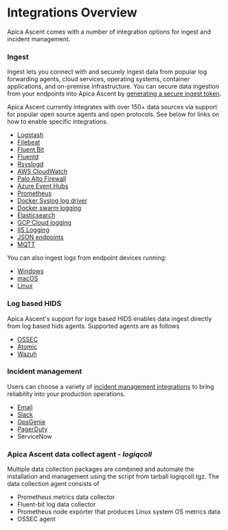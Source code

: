 # Integrations Overview

Apica Ascent comes with a number of integration options for ingest and incident management.

### Ingest

Ingest lets you connect with and securely ingest data from popular log forwarding agents, cloud services, operating systems, container applications, and on-premise infrastructure. You can secure data ingestion from your endpoints into Apica Ascent by [generating a secure ingest token](generating-a-secure-ingest-token.md).

Apica Ascent currently integrates with over 150+ data sources via support for popular open source agents and open protocols. See below for links on how to enable specific integrations.

* [Logstash](../data-source-details/logstash.md)
* [Filebeat](../data-source-details/filebeat.md)
* [Fluent Bit](../data-source-details/fluent-bit/)
* [Fluentd](../data-source-details/fluentd.md)
* [Rsyslogd](../data-source-details/rsyslogd.md)
* [AWS CloudWatch](../data-source-details/aws/aws-cloudwatch-exporter.md)
* [Palo Alto Firewall](../data-source-details/palo-alto-firewall.md)
* [Azure Event Hubs](../data-source-details/azure-event-hubs.md)
* [Prometheus](../data-source-details/prometheus/)
* [Docker Syslog log driver](../data-source-details/docker-syslog-log-driver.md)
* [Docker swarm logging](../data-source-details/docker-swarm-logging.md)
* [Elasticsearch](../../data-sources/time-series-databases/elasticsearch-data-source.md)
* [GCP Cloud logging](../data-source-details/gcp-cloud-logging.md)
* [IIS Logging](../data-source-details/fluent-bit/iis-logs-on-windows.md)
* [JSON endpoints](../../data-sources/api/json-data-source.md)
* [MQTT](../data-source-details/mqtt.md)

You can also ingest logs from endpoint devices running:

* [Windows](../data-source-details/fluent-bit/#fluent-bit-for-windows)
* [macOS](https://github.com/logiqai/logiq-installation/tree/main/fluent-bit/macos)
* [Linux](https://github.com/logiqai/logiq-installation/tree/main/fluent-bit/linux)

### Log based HIDS

Apica Ascent's support for logs based HIDS enables data ingest directly from log based hids agents. Supported agents are as follows

* [OSSEC](https://docs.logiq.ai/integrations/ossec-variants-ossec-wazuh-atomic)
* [Atomic](https://docs.logiq.ai/integrations/ossec-variants-ossec-wazuh-atomic)
* [Wazuh](https://docs.logiq.ai/integrations/ossec-variants-ossec-wazuh-atomic)

### Incident management

Users can choose a variety of [incident management integrations](https://docs.logiq.ai/integrations/alert-destinations) to bring reliability into your production operations.

* [Email](https://docs.logiq.ai/integrations/alert-destinations#email)
* [Slack](https://docs.logiq.ai/integrations/alert-destinations#slack)
* [OpsGenie](https://docs.logiq.ai/integrations/alert-destinations#opsgenie)
* [PagerDuty](https://docs.logiq.ai/integrations/alert-destinations#pagerduty)
* ServiceNow

### Apica Ascent data collect agent - _logiqcoll_

Multiple data collection packages are combined and automate the installation and management using the script from tarball logiqcoll.tgz. The data collection agent consists of

* Prometheus metrics data collector
* Fluent-bit log data collector
* Prometheus node exporter that produces Linux system OS metrics data
* OSSEC agent
